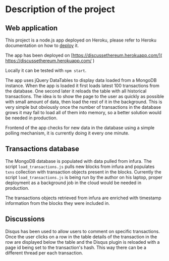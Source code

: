 # Description of the project

## Web application

This project is a node.js app deployed on Heroku, please refer to Heroku documentation on
how to [deploy](https://devcenter.heroku.com/articles/getting-started-with-nodejs) it.

The app has been deployed on [https://discussethereum.herokuapp.com/]( https://discussethereum.herokuapp.com/ )

Locally it can be tested with `npm start`.

The app uses jQuery DataTables to display data loaded from a MongoDB instance.
When the app is loaded it first loads latest 100 transactions from the database.
One second later it reloads the table with all historical transactions.
The idea is to show the page to the user as quickly as possible with small amount of data,
then load the rest of it in the background. 
This is very simple but obviously once the number of transactions in the database grows
it may fail to load all of them into memory, so a better solution would be needed in production.

Frontend of the app checks for new data in the database using a simple polling mechanism,
it is currently doing it every one minute.

## Transactions database

The MongoDB database is populated with data pulled from infura.
The script `load_transactions.js` pulls new blocks from infura
and populates `txns` collection with transaction objects present in the blocks.
Currently the script `load_transactions.js` is being run by the author on his laptop,
proper deployment as a background job in the cloud would be needed in production.

The transactions objects retrieved from infura are enriched with timestamp information from the blocks they were included in.

## Discussions

Disqus has been used to allow users to comment on specific transactions.
Once the user clicks on a row in the table details of the transaction in the row
are displayed below the table and the Disqus plugin is reloaded
with a page id being set to the transaction's hash.
This way there can be a different thread per each transaction.

